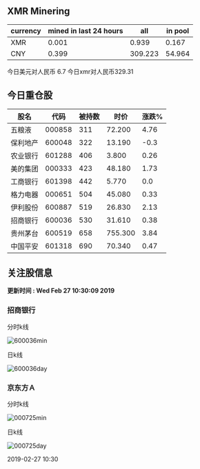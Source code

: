 ## XMR Minering

|currency|mined in last 24 hours|all|in pool|
|---|---|---|---|
|XMR|0.001|0.939|0.167|
|CNY|0.399|309.223|54.964|

今日美元对人民币 6.7	今日xmr对人民币329.31


## 今日重仓股 

|股名|代码|被持数|时价|涨跌%|
|---|---|---|---|---|
|五粮液|000858|311|72.200|4.76|
|保利地产|600048|322|13.190|-0.3|
|农业银行|601288|406|3.800|0.26|
|美的集团|000333|423|48.180|1.73|
|工商银行|601398|442|5.770|0.0|
|格力电器|000651|504|45.080|0.33|
|伊利股份|600887|519|26.830|2.13|
|招商银行|600036|530|31.610|0.38|
|贵州茅台|600519|658|755.300|3.84|
|中国平安|601318|690|70.340|0.47|

## 关注股信息
**更新时间 : Wed Feb 27 10:30:09 2019**
### 招商银行 
分时k线

![600036min](http://image.sinajs.cn/newchart/min/n/sh600036.gif)

日k线

![600036day](http://image.sinajs.cn/newchart/daily/n/sh600036.gif)

### 京东方Ａ 
分时k线

![000725min](http://image.sinajs.cn/newchart/min/n/sz000725.gif)

日k线

![000725day](http://image.sinajs.cn/newchart/daily/n/sz000725.gif)

2019-02-27 10:30